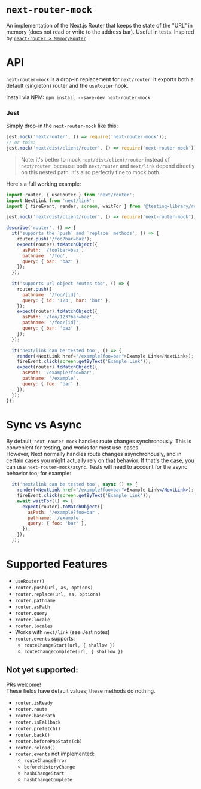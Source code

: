 # `next-router-mock`

An implementation of the Next.js Router that keeps the state of the "URL" in memory (does not read or write to the
address bar). Useful in tests. Inspired
by [`react-router > MemoryRouter`](https://github.com/ReactTraining/react-router/blob/master/packages/react-router/docs/api/MemoryRouter.md).

# API

`next-router-mock` is a drop-in replacement for `next/router`. It exports both a default (singleton) router and
the `useRouter` hook.

Install via NPM: `npm install --save-dev next-router-mock`

### Jest

Simply drop-in the `next-router-mock` like this:

```js
jest.mock('next/router', () => require('next-router-mock'));
// or this:
jest.mock('next/dist/client/router', () => require('next-router-mock'));
```

> Note: it's better to mock `next/dist/client/router` instead of  `next/router`, because both `next/router` and `next/link` depend directly on this nested path. It's also perfectly fine to mock both.

Here's a full working example:

```js
import router, { useRouter } from 'next/router';
import NextLink from 'next/link';
import { fireEvent, render, screen, waitFor } from '@testing-library/react';

jest.mock('next/dist/client/router', () => require('next-router-mock'));

describe('router', () => {
  it('supports the `push` and `replace` methods', () => {
    router.push('/foo?bar=baz');
    expect(router).toMatchObject({
      asPath: '/foo?bar=baz',
      pathname: '/foo',
      query: { bar: 'baz' },
    });
  });
  
  it('supports url object routes too', () => {
    router.push({
      pathname: '/foo/[id]',
      query: { id: '123', bar: 'baz' },
    });
    expect(router).toMatchObject({
      asPath: '/foo/123?bar=baz',
      pathname: '/foo/[id]',
      query: { bar: 'baz' },
    });
  });

  it('next/link can be tested too', () => {
    render(<NextLink href="/example?foo=bar">Example Link</NextLink>);
    fireEvent.click(screen.getByText('Example Link'));
    expect(router).toMatchObject({
      asPath: '/example?foo=bar',
      pathname: '/example',
      query: { foo: 'bar' },
    });
  });
});
```

[comment]: <> (# `next-router-mock/async`)
# Sync vs Async

By default, `next-router-mock` handles route changes synchronously.  This is convenient for testing, and works for most use-cases.  
However, Next normally handles route changes asynchronously, and in certain cases you might actually rely on that behavior.  If that's the case, you can use `next-router-mock/async`.  Tests will need to account for the async behavior too; for example:

```jsx
  it('next/link can be tested too', async () => {
    render(<NextLink href="/example?foo=bar">Example Link</NextLink>);
    fireEvent.click(screen.getByText('Example Link'));
    await waitFor(() => {
      expect(router).toMatchObject({
        asPath: '/example?foo=bar',
        pathname: '/example',
        query: { foo: 'bar' },
      });
    });
  });
```


# Supported Features

- `useRouter()`
- `router.push(url, as, options)`
- `router.replace(url, as, options)`
- `router.pathname`
- `router.asPath`
- `router.query`
- `router.locale`
- `router.locales`
- Works with `next/link` (see Jest notes)
- `router.events` supports:
  - `routeChangeStart(url, { shallow })`
  - `routeChangeComplete(url, { shallow })`

## Not yet supported:

PRs welcome!  
These fields have default values; these methods do nothing.

- `router.isReady`
- `router.route`
- `router.basePath`
- `router.isFallback`
- `router.prefetch()` 
- `router.back()`
- `router.beforePopState(cb)`
- `router.reload()`
- `router.events` not implemented: 
  - `routeChangeError`
  - `beforeHistoryChange`
  - `hashChangeStart`
  - `hashChangeComplete`

